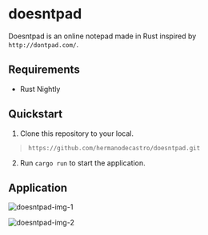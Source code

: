 # doesntpad
Doesntpad is an online notepad made in Rust inspired by `http://dontpad.com/`.

## Requirements
* Rust Nightly

## Quickstart
1. Clone this repository to your local.
> `https://github.com/hermanodecastro/doesntpad.git`

2. Run `cargo run` to start the application.

## Application
![doesntpad-img-1](https://user-images.githubusercontent.com/45005417/103443667-5b669700-4c40-11eb-9be8-5885e8908893.png)


![doesntpad-img-2](https://user-images.githubusercontent.com/45005417/103443671-5f92b480-4c40-11eb-809e-cb70e2ed6fe3.png)




